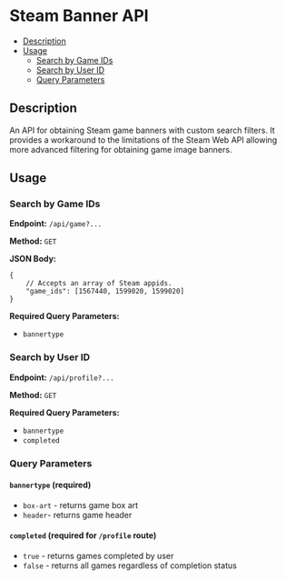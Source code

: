 # Steam Banner API

- [Description](#description)
- [Usage](#usage)
    - [Search by Game IDs](#search-by-game-ids)
    - [Search by User ID](#search-by-user-id)
    - [Query Parameters](#query-parameters)

## Description
An API for obtaining Steam game banners with custom search filters. It provides a workaround to the limitations of the Steam Web API allowing more advanced filtering for obtaining game image banners. 

## Usage

### Search by Game IDs
**Endpoint:** `/api/game?...`

**Method:** `GET`

**JSON Body:**
```
{
    // Accepts an array of Steam appids.
    "game_ids": [1567440, 1599020, 1599020]
}
```

**Required Query Parameters:**
- `bannertype`

### Search by User ID
**Endpoint:** `/api/profile?...`

**Method:** `GET`

**Required Query Parameters:**
- `bannertype`
- `completed`

### Query Parameters
#### `bannertype` (required)
- `box-art` - returns game box art
- `header`- returns game header
#### `completed` (required for `/profile` route)
- `true` - returns games completed by user
- `false` - returns all games regardless of completion status
